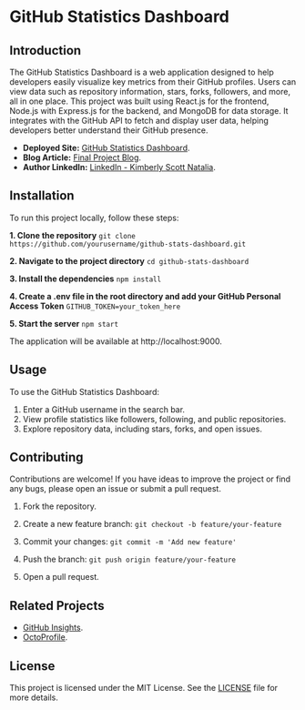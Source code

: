 # GitHub Statistics Dashboard
## Introduction
The GitHub Statistics Dashboard is a web application designed to help developers easily visualize key metrics from their GitHub profiles. Users can view data such as repository information, stars, forks, followers, and more, all in one place. This project was built using React.js for the frontend, Node.js with Express.js for the backend, and MongoDB for data storage. It integrates with the GitHub API to fetch and display user data, helping developers better understand their GitHub presence.

- **Deployed Site:** [GitHub Statistics Dashboard](https://github-stats-dashboard-2.onrender.com/).
- **Blog Article:** [Final Project Blog](https://dev.to/kimberly_scott/github-statistics-dashboard-visualizing-developer-data-efficiently-35h0).
- **Author LinkedIn:** [LinkedIn - Kimberly Scott Natalia](https://www.linkedin.com/in/kim-natalia-scott?utm_source=share&utm_campaign=share_via&utm_content=profile&utm_medium=android_app).

## Installation
To run this project locally, follow these steps:

**1. Clone the repository**
`git clone https://github.com/yourusername/github-stats-dashboard.git`

**2. Navigate to the project directory**
`cd github-stats-dashboard`

**3. Install the dependencies**
`npm install`

**4. Create a .env file in the root directory and add your GitHub Personal Access Token**
`GITHUB_TOKEN=your_token_here`

**5. Start the server**
`npm start`

The application will be available at http://localhost:9000.

## Usage
To use the GitHub Statistics Dashboard:

1. Enter a GitHub username in the search bar.
2. View profile statistics like followers, following, and public repositories.
3. Explore repository data, including stars, forks, and open issues.

## Contributing
Contributions are welcome! If you have ideas to improve the project or find any bugs, please open an issue or submit a pull request.

1. Fork the repository.
   
2. Create a new feature branch:
`git checkout -b feature/your-feature`

3. Commit your changes:
`git commit -m 'Add new feature'`

4. Push the branch:
`git push origin feature/your-feature`

5. Open a pull request.

## Related Projects
- [GitHub Insights](https://github.com/kb22/GitHub-User-Insights-using-API).
- [OctoProfile](https://github.com/bchiang7/octoprofile). 

## License
This project is licensed under the MIT License. See the [LICENSE](https://github.com/Kimmiescott/github-stats-dashboard/releases/tag/v1.0.0) file for more details.

